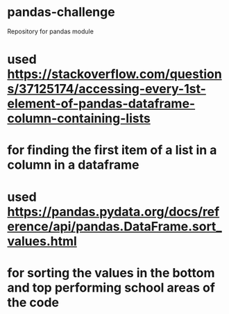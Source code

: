 # pandas-challenge
Repository for pandas module
# used https://stackoverflow.com/questions/37125174/accessing-every-1st-element-of-pandas-dataframe-column-containing-lists 
# for finding the first item of a list in a column in a dataframe

# used https://pandas.pydata.org/docs/reference/api/pandas.DataFrame.sort_values.html
# for sorting the values in the bottom and top performing school areas of the code

